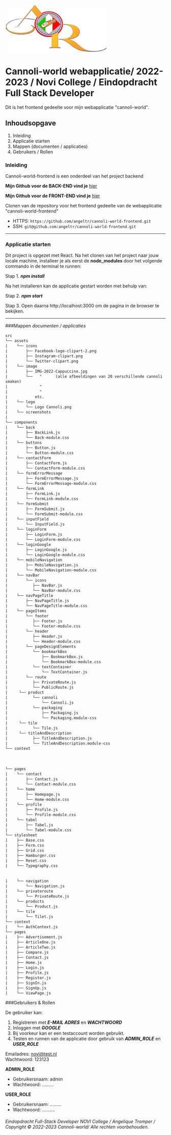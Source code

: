 ![cannoli-world](src/assets/logo/Logo%20Cannoli.png "cannoli-world logo")

# Cannoli-world webapplicatie/ 2022-2023 / Novi College / Eindopdracht Full Stack Developer
Dit is het frontend gedeelte voor mijn webapplicatie "cannoli-world".

## Inhoudsopgave
1. Inleiding
2. Applicatie starten
3. Mappen (documenten / applicaties)
4. Gebruikers / Rollen

### Inleiding
Cannoli-world-frontend is een onderdeel van het project backend

**Mijn Github voor de BACK-END vind je**  [hier](https://github.com/Angeltromper/cannoli-world-backend)

**Mijn Github voor de FRONT-END vind je** [hier](https://github.com/Angeltromper/cannoli-world-frontend)

Clonen van de repository voor het frontend gedeelte van de webapplicatie "cannoli-world-frontend"
- HTTPS: `https://github.com/angeltr/cannoli-world-frontend.git`
- SSH:   `git@github.com:angeltr/cannoli-world-frontend.git`

---

### Applicatie starten

Dit project is opgezet met React.
Na het clonen van het project naar jouw locale machine, installeer je als eerst de **node_modules**
door het volgende commando in de terminal te runnen:

Stap 1.
***npm install***

Na het installeren kan de applicatie gestart worden met behulp van:

Stap 2.
***npm start***

Stap 3.
Open daarna http://localhost:3000 om de pagina in de browser te bekijken.

---

###Mappen
*documenten / applicaties*

```
src
└── assets
|    └── icons
|        ├── Facebook-logo-clipart-2.png
|        ├── Instagram-clipart.png
|        └── Twitter-clipart.png 
|    └── image
|        ├── IMG-2022-Cappuccino.jpg
|        └──   "      (alle afbeeldingen van 20 verschillende cannoli smaken)
|              "              
|              "             
|            etc.
|    └── logo    
|        └── Logo Cannoli.png
|    └── screenshots     
|   
└── components
|    └── back
|        ├── BackLink.js
|        └── Back-module.css   
|    └── buttons
|        ├── Button.js
|        └── Button-module.css   
|    └── contactForm
|        ├── ContactForm.js
|        └── ContactForm-module.css    
|    └── formErrorMessage
|        ├── FormErrorMessage.js
|        └── FormErrorMessage-module.css    
|    └── formLink
|        ├── FormLink.js
|        └── FormLink-module.css
|    └── formSubmit
|        ├── FormSubmit.js
|        └── FormSubmit-module.css
|    └── inputField
|        └── InputField.js
|    └── loginForm
|        ├── LoginForm.js
|        └── LoginForm-module.css
|    └── loginGoogle
|        ├── LoginGoogle.js
|        └── LoginGoogle-module.css
|    └── mobileNavigation
|        ├── MobileNavigation.js
|        └── MobileNavigation-module.css
|    └── navBar
|        └── icons
|           ├── NavBar.js
|           └── NavBar-module.css
|    └── navPageTitle
|        ├── NavPageTitle.js
|        └── NavPageTitle-module.css
|    └── pageItems
|        └── footer
|           ├── Footer.js
|           └── Footer-module.css
|        └── header
|           ├── Header.js
|           └── Header-module.css
|        └── pageDesignElements
|           └── bookmarkBox
|               ├── BookmarkBox.js
|               └── BookmarkBox-module.css
|           └── textContainer
|               └── TextContainer.js
|        └── route
|           ├── PrivateRoute.js
|           └── PublicRoute.js
|     └── product
|           └── cannoli
|               └── Cannoli.js
|           └── packaging
|               ├── Packaging.js
|               └── Packaging.module-css
|     └── tile
|           └── Tile.js
|     └── titleAndDescription
|           ├── TitleAndDescription.js
|           └── TitleAndDescription.module-css
└── context



└── pages
|    └── contact
|        ├── Contact.js
|        └── Contact-module.css
|    └── home
|        ├── Homepage.js
|        └── Home-module.css
|    └── profile
|        ├── Profile.js
|        └── Profile-module.css
|    └── tabel
|        ├── Tabel.js
|        └── Tabel-module.css
└── stylesheet
|    ├── Base.css
|    ├── Form.css
|    ├── Grid.css
|    ├── Hamburger.css
|    ├── Reset.css
|    └── Typography.css


|    └── navigation
|        └── Navigation.js
|    └── privateroute
|        └── PrivateRoute.js
|    └── products
|        └── Product.js
|    └── tile
|        └── Tilet.js  
└── context  
|    └── AuthContext.js
└── pages
|    ├── Advertisement.js
|    ├── ArticleOne.js
|    ├── ArticleTwo.js
|    ├── Compare.js
|    ├── Contact.js   
|    ├── Home.js   
|    ├── Login.js 
|    ├── Profile.js    
|    ├── Register.js   
|    ├── SignIn.js 
|    ├── SignUp.js    
|    └── ViewPage.js

```

###Gebruikers & Rollen

De gebruiker kan:

1. Registreren met ***E-MAIL ADRES*** en ***WACHTWOORD***
2. Inloggen met ***GOOGLE***
3. Bij voorkeur kan er een testaccount worden gebruikt.
4. Testen en runnen van de applicatie door gebruik van ***ADMIN_ROLE*** en ***USER_ROLE***

Emailadres: novi@test.nl  
Wachtwoord: 123123

**ADMIN_ROLE**
- Gebruikersnaam: admin
- Wachtwoord: .........

**USER_ROLE**
- Gebruikersnaam: .........
- Wachtwoord: ..........




###### Eindopdracht Full-Stack Developer NOVI College / Angelique Tromper / Copyright © 2022-2023 Cannoli-world/ Alle rechten voorbehouden.
